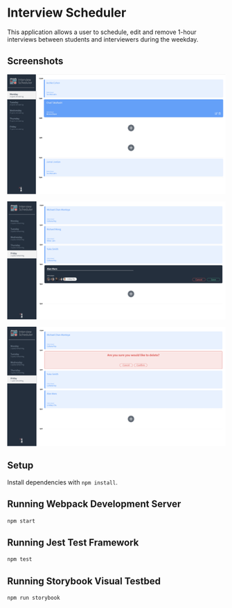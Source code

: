 # Interview Scheduler

This application allows a user to schedule, edit and remove 1-hour interviews between students and interviewers during the weekday. 

## Screenshots

!["The Application Layout"](https://github.com/Alan-Marx/scheduler/blob/master/docs/Application-Overview.png?raw=true)

!["Creating a New Interview"](https://github.com/Alan-Marx/scheduler/blob/master/docs/Creating-Interview.png?raw=true)

!["Deleting an Existing Interview"](https://github.com/Alan-Marx/scheduler/blob/master/docs/Deleting-Interview.png?raw=true)

## Setup

Install dependencies with `npm install`.

## Running Webpack Development Server

```sh
npm start
```

## Running Jest Test Framework

```sh
npm test
```

## Running Storybook Visual Testbed

```sh
npm run storybook
```
